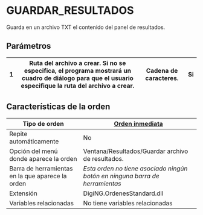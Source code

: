 # GUARDAR\_RESULTADOS

Guarda en un archivo TXT el contenido del panel de resultados.

## Parámetros



| 1 | Ruta del archivo a crear. Si no se especifica, el programa mostrará un cuadro de diálogo para que el usuario especifique la ruta del archivo a crear. | Cadena de caracteres. | Si |
| - | ----------------------------------------------------------------------------------------------------------------------------------------------------- | --------------------- | -- |



## Características de la orden

| Tipo de orden                                    | [Orden inmediata](guardar-tareas.md)                                         |
| ------------------------------------------------ | ---------------------------------------------------------------------------- |
| Repite automáticamente                           | No                                                                           |
| Opción del menú donde aparece la orden           | Ventana/Resultados/Guardar archivo de resultados.                            |
| Barra de herramientas en la que aparece la orden | _Esta orden no tiene asociado ningún botón en ninguna barra de herramientas_ |
| Extensión                                        | DigiNG.OrdenesStandard.dll                                                   |
| Variables relacionadas                           | No tiene variables relacionadas                                              |

